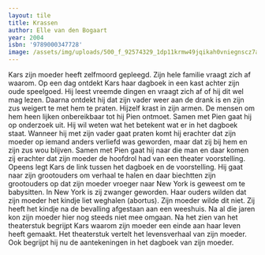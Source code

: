 ```yaml
---
layout: tile
title: Krassen
author: Elle van den Bogaart
year: 2004
isbn: '9789000347728'
image: /assets/img/uploads/500_f_92574329_1dp11krmw49jqikah0vniegnscz7auqs.jpg
---
```

Kars zijn moeder heeft zelfmoord gepleegd. Zijn hele familie vraagt zich af waarom. Op een dag ontdekt Kars haar dagboek in een kast achter zijn oude speelgoed. Hij leest vreemde dingen en vraagt zich af of hij dit wel mag lezen. Daarna ontdekt hij dat zijn vader weer aan de drank is en zijn zus weigert te met hem te praten. Hijzelf krast in zijn armen. De mensen om hem heen lijken onbereikbaar tot hij Pien ontmoet. Samen met Pien gaat hij op onderzoek uit. Hij wil weten wat het betekent wat er in het dagboek staat. Wanneer hij met zijn vader gaat praten komt hij erachter dat zijn moeder op iemand anders verliefd was geworden, maar dat zij bij hem en zijn zus wou blijven. Samen met Pien gaat hij naar die man en daar komen zij erachter dat zijn moeder de hoofdrol had van een theater voorstelling. Opeens legt Kars de link tussen het dagboek en de voorstelling. Hij gaat naar zijn grootouders om verhaal te halen en daar biechtten zijn grootouders op dat zijn moeder vroeger naar New York is geweest om te babysitten. In New York is zij zwanger geworden. Haar ouders wilden dat zijn moeder het kindje liet weghalen (abortus). Zijn moeder wilde dit niet. Zij heeft het kindje na de bevalling afgestaan aan een weeshuis. Na al die jaren kon zijn moeder hier nog steeds niet mee omgaan. Na het zien van het theaterstuk begrijpt Kars waarom zijn moeder een einde aan haar leven heeft gemaakt. Het theaterstuk vertelt het levensverhaal van zijn moeder. Ook begrijpt hij nu de aantekeningen in het dagboek van zijn moeder.
